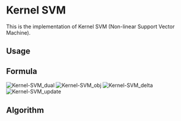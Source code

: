 # Kernel SVM

This is the implementation of Kernel SVM (Non-linear Support Vector Machine).

## Usage

## Formula

![Kernel-SVM_dual](https://user-images.githubusercontent.com/56967584/130267966-98d98cb9-bfb0-4d85-aba6-606ba7b04568.png)
![Kernel-SVM_obj](https://user-images.githubusercontent.com/56967584/130268001-7c4fd249-c8a3-4b8c-bfbc-bdb9a1b9ec78.png)
![Kernel-SVM_delta](https://user-images.githubusercontent.com/56967584/130268014-4a2ac9fa-9491-407c-a925-5eecbb665039.png)
![Kernel-SVM_update](https://user-images.githubusercontent.com/56967584/130268022-7659c8ec-795d-465c-8e6d-b8ec923e7cfa.png)

## Algorithm
